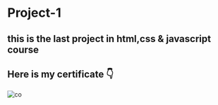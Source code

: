 # Project-1 
## this is the last project in html,css & javascript course 
## Here is my certificate 👇
![co](https://user-images.githubusercontent.com/67188711/127161988-d46df3b8-58b2-4bbe-a8ae-5e8295c1db46.png)

